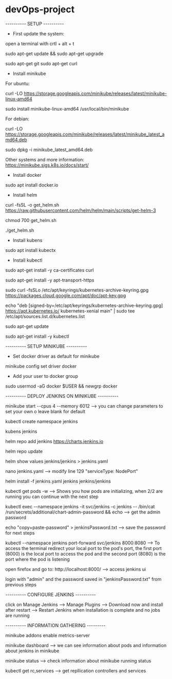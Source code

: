 # devOps-project


---------- SETUP ----------

- First update the system:

open a terminal with crtl + alt + t

sudo apt-get update && sudo apt-get upgrade

sudo apt-get git
sudo apt-get curl

- Install minikube

For ubuntu:

curl -LO https://storage.googleapis.com/minikube/releases/latest/minikube-linux-amd64

sudo install minikube-linux-amd64 /usr/local/bin/minikube

For debian:

curl -LO https://storage.googleapis.com/minikube/releases/latest/minikube_latest_amd64.deb

sudo dpkg -i minikube_latest_amd64.deb

Other systems and more information: https://minikube.sigs.k8s.io/docs/start/

- Install docker

sudo apt install docker.io

- Install helm

curl -fsSL -o get_helm.sh https://raw.githubusercontent.com/helm/helm/main/scripts/get-helm-3

chmod 700 get_helm.sh

./get_helm.sh

- Install kubens

sudo apt install kubectx

- Install kubectl

sudo apt-get install -y ca-certificates curl

sudo apt-get install -y apt-transport-https

sudo curl -fsSLo /etc/apt/keyrings/kubernetes-archive-keyring.gpg https://packages.cloud.google.com/apt/doc/apt-key.gpg

echo "deb [signed-by=/etc/apt/keyrings/kubernetes-archive-keyring.gpg] https://apt.kubernetes.io/ kubernetes-xenial main" | sudo tee /etc/apt/sources.list.d/kubernetes.list

sudo apt-get update

sudo apt-get install -y kubectl

---------- SETUP MINIKUBE ----------


- Set docker driver as default for minikube

minikube config set driver docker

- Add your user to docker group

sudo usermod -aG docker $USER && newgrp docker

---------- DEPLOY JENKINS ON MINIKUBE ----------

minikube start --cpus 4 --memory 6012           --> you can change parameters to set your own o leave blank for default

kubectl create namespace jenkins

kubens jenkins

helm repo add jenkins https://charts.jenkins.io

helm repo update 

helm show values jenkins/jenkins > jenkins.yaml

nano jenkins.yaml --> modify line 129 "serviceType: NodePort"

helm install -f jenkins.yaml jenkins jenkins/jenkins

kubectl get pods -w 				--> Shows you how pods are initializing, when 2/2 are running you can continue with the next step

kubectl exec --namespace jenkins -it svc/jenkins -c jenkins -- /bin/cat /run/secrets/additional/chart-admin-password && echo	--> get the admin password
	
echo "copy+paste-password" > jenkinsPassword.txt	--> save the password for next steps
	
kubectl --namespace jenkins port-forward svc/jenkins 8000:8080		--> To access the terminal redirect your local port to the pod's port, the first port (8000) is the local port to access the pod and the second port (8080) is the port where the pod is listening

open firefox and go to: http://localhost:8000/		--> access jenkins ui

login with "admin" and the password saved in "jenkinsPassword.txt" from previous steps

---------- CONFIGURE JENKINS  ----------

click on Manage Jenkins --> Manage Plugins --> Download now and install after restart --> Restart Jenkins when installation is complete and no jobs are running

---------- INFORMATION GATHERING ---------

minikube addons enable metrics-server

minikube dashboard 			--> we can see information about pods and information about jenkins in minikube

minikube status 			--> check information about minikube running status

kubectl get rc,services 		--> get repllication controllers and services


